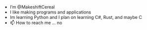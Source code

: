 - I’m @MakeshiftCereal
- I like making programs and applications
- Im learning Python and I plan on learning C#, Rust, and maybe C
- 📫 How to reach me ... no

<!---
MakeshiftCereal/MakeshiftCereal is a ✨ special ✨ repository because its `README.md` (this file) appears on your GitHub profile.
You can click the Preview link to take a look at your changes.
--->
